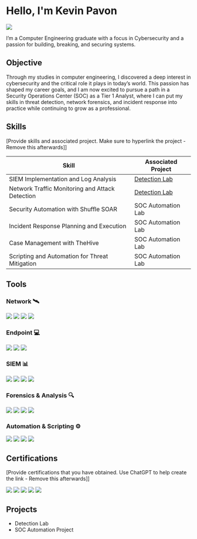 # Hello, I'm Kevin Pavon
<a href="[https://linkedin.com]https://www.linkedin.com/in/kevin-pavon45/"><img src="https://img.shields.io/badge/-LinkedIn-0072b1?&style=for-the-badge&logo=linkedin&logoColor=white" /></a>



I’m a Computer Engineering graduate with a focus in Cybersecurity and a passion for building, breaking, and securing systems.

## Objective


Through my studies in computer engineering, I discovered a deep interest in cybersecurity and the critical role it plays in today’s world. This passion has shaped my career goals, and I am now excited to pursue a path in a Security Operations Center (SOC) as a Tier 1 Analyst, where I can put my skills in threat detection, network forensics, and incident response into practice while continuing to grow as a professional.

## Skills
[Provide skills and associated project. Make sure to hyperlink the project - Remove this afterwards]]

| Skill                                         | Associated Project         |
|-----------------------------------------------|----------------------------|
| SIEM Implementation and Log Analysis          | <a href="https://google.com">Detection Lab</a>|
| Network Traffic Monitoring and Attack Detection | <a href="https://google.com">Detection Lab</a>|
| Security Automation with Shuffle SOAR         | SOC Automation Lab|
| Incident Response Planning and Execution      | SOC Automation Lab|
| Case Management with TheHive                  | SOC Automation Lab|
| Scripting and Automation for Threat Mitigation | SOC Automation Lab|

## Tools

### Network 🛰️
<div> <img src="https://img.shields.io/badge/-Wireshark-1679A7?&style=for-the-badge&logo=Wireshark&logoColor=white" /> <img src="https://img.shields.io/badge/-Suricata-EF3B2D?&style=for-the-badge&logo=Suricata&logoColor=white" /> <img src="https://img.shields.io/badge/-Zeek-777BB4?&style=for-the-badge&logo=Zeek&logoColor=white" /> <img src="https://img.shields.io/badge/-Nmap-4682B4?&style=for-the-badge&logo=Nmap&logoColor=white" /> </div>

### Endpoint 💻
<div> <img src="https://img.shields.io/badge/-Microsoft_Defender_for_Endpoint-00A4EF?&style=for-the-badge&logo=Microsoft&logoColor=white" /> <img src="https://img.shields.io/badge/-Sysmon-FF8C00?&style=for-the-badge&logo=Windows&logoColor=white" /> <img src="https://img.shields.io/badge/-Velociraptor-4B275F?&style=for-the-badge&logo=Velociraptor&logoColor=white" /> </div>

### SIEM 📊
<div> <img src="https://img.shields.io/badge/-Splunk-000000?&style=for-the-badge&logo=Splunk&logoColor=white" /> <img src="https://img.shields.io/badge/-Elastic_Stack-005571?&style=for-the-badge&logo=Elastic&logoColor=white" /> <img src="https://img.shields.io/badge/-Microsoft_Sentinel-0078D4?&style=for-the-badge&logo=Microsoft&logoColor=white" /> <img src="https://img.shields.io/badge/-Kibana-005571?&style=for-the-badge&logo=Kibana&logoColor=white" /> </div>

### Forensics & Analysis 🔍
<div> <img src="https://img.shields.io/badge/-Autopsy-2E74B5?&style=for-the-badge&logoColor=white" /> <img src="https://img.shields.io/badge/-Volatility-3C3C3C?&style=for-the-badge&logoColor=white" /> <img src="https://img.shields.io/badge/-Redline-8B0000?&style=for-the-badge&logoColor=white" />  <img src="https://img.shields.io/badge/-TheHive-FFD700?&style=for-the-badge&logoColor=black" /> </div>

### Automation & Scripting ⚙️ 
<div> <img src="https://img.shields.io/badge/-Shuffle_SOAR-4A148C?&style=for-the-badge&logoColor=white" /> <img src="https://img.shields.io/badge/-Python-3776AB?&style=for-the-badge&logo=Python&logoColor=white" /> <img src="https://img.shields.io/badge/-Bash-4EAA25?&style=for-the-badge&logo=GNU%20Bash&logoColor=white" /> <img src="https://img.shields.io/badge/-PowerShell-5391FE?&style=for-the-badge&logo=PowerShell&logoColor=white" /> </div>

## Certifications
[Provide certifications that you have obtained. Use ChatGPT to help create the link - Remove this afterwards]]
<div>
<img src="https://img.shields.io/badge/-Security%2B-FF0000?&style=for-the-badge&logo=CompTIA&logoColor=white" />
<img src="https://img.shields.io/badge/-Network%2B-007ACC?&style=for-the-badge&logo=CompTIA&logoColor=white" />
<img src="https://img.shields.io/badge/-A%2B-4D4D4D?&style=for-the-badge&logo=CompTIA&logoColor=white" />
<img src="https://img.shields.io/badge/-CDSA-006400?&style=for-the-badge&logoColor=white" />
<img src="https://img.shields.io/badge/-CCD-000080?&style=for-the-badge&logoColor=white" />
</div>

## Projects
- Detection Lab
- SOC Automation Project
